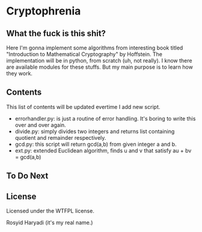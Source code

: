 # Cryptophrenia

## What the fuck is this shit?
Here I'm gonna implement some algorithms from interesting book titled "Introduction to Mathematical Cryptography" by Hoffstein.
The implementation will be in python, from scratch (uh, not really).
I know there are available modules for these stuffs. But my main purpose is to learn how they work.

## Contents
This list of contents will be updated evertime I add new script.
- errorhandler.py: is just a routine of error handling. It's boring to write this over and over again.
- divide.py: simply divides two integers and returns list containing quotient and remainder respectively.
- gcd.py: this script will return gcd(a,b) from given integer a and b.
- ext.py: extended Euclidean algorithm, finds u and v that satisfy au + bv = gcd(a,b)

## To Do Next



## License
Licensed under the WTFPL license.

Rosyid Haryadi (it's my real name.)
